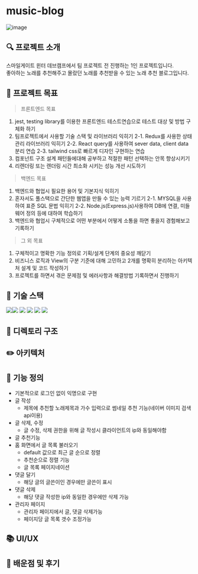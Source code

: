 # music-blog

![image](https://user-images.githubusercontent.com/110578739/205653837-76f39a9f-7008-4e45-a730-df59b0f7151f.png)

## 🔍 프로젝트 소개

스마일게이트 윈터 데브캠프에서 팀 프로젝트 전 진행하는 1인 프로젝트입니다.  
좋아하는 노래를 추천해주고 몰랐던 노래를 추천받을 수 있는 노래 추천 블로그입니다.

## 🎯 프로젝트 목표

> 프론트엔드 목표

1. jest, testing library를 이용한 프론트엔드 테스트연습으로 테스트 대상 및 방법 구체화 하기
2. 팀프로젝트에서 사용할 기술 스택 및 라이브러리 익히기 2-1. Redux를 사용한 상태관리 라이브러리 익히기 2-2. React query를 사용하여 sever data, client data 분리 연습 2-3. tailwind css로 빠르게 디자인 구현하는 연습
3. 컴포넌트 구조 설계 패턴들에대해 공부하고 적절한 패턴 선택하는 안목 향상시키기
4. 리렌더링 또는 렌더링 시간 최소화 시키는 성능 개선 시도하기

> 백엔드 목표

1. 백엔드와 협업시 필요한 용어 및 기본지식 익히기
2. 혼자서도 풀스택으로 간단한 웹앱을 만들 수 있는 능력 기르기 2-1. MYSQL을 사용하여 표준 SQL 문법 익히기 2-2. Node.js(Express.js)사용하여 DB에 연결, 미들웨어 정의 등에 대하여 학습하기
3. 백엔드와 협업시 구체적으로 어떤 부분에서 어떻게 소통을 하면 좋을지 경험해보고 기록하기

> 그 외 목표

1. 구체적이고 명확한 기능 정의로 기획/설계 단계의 중요성 깨닫기
2. 비즈니스 로직과 View의 구분 기준에 대해 고민하고 2개를 명확히 분리하는 아키텍처 설계 및 코드 작성하기
3. 프로젝트를 하면서 겪은 문제점 및 에러사항과 해결방법 기록하면서 진행하기

## 🔧 기술 스택

<img src="https://img.shields.io/badge/react-61DAFB?style=flat&logo=react&logoColor=black"><img src="https://img.shields.io/badge/Redux-764ABC?style=flat&logo=Redux&logoColor=black"> <img src="https://img.shields.io/badge/React Query-FF4154?style=flat&logo=React Query&logoColor=black"> <img src="https://img.shields.io/badge/Tailwind CSS-06B6D4?style=flat&logo=Tailwind CSS&logoColor=black"> <img src="https://img.shields.io/badge/Node.js-339933?style=flat&logo=Node.js&logoColor=yellow"> <img src="https://img.shields.io/badge/MySQL-4479A1?style=flat&logo=MySQL&logoColor=black">

## 📂 디렉토리 구조

## ✏️ 아키텍처

## 📱 기능 정의

- 기본적으로 로그인 없이 익명으로 구현
- 글 작성
  - 제목에 추천할 노래제목과 가수 입력으로 썸네일 추천 기능(네이버 이미지 검색 api이용)
- 글 삭제, 수정
  - 글 수정, 삭제 권한을 위해 글 작성시 클라이언트의 ip와 동일해야함
- 글 추천기능
- 홈 화면에서 글 목록 불러오기
  - default 값으로 최근 글 순으로 정렬
  - 추천순으로 정렬 기능
  - 글 목록 페이지네이션
- 댓글 달기
  - 해당 글의 글쓴이인 경우에만 글쓴이 표시
- 댓글 삭제
  - 해당 댓글 작성한 ip와 동일한 경우에만 삭제 가능
- 관리자 페이지
  - 관리자 페이지에서 글, 댓글 삭제가능
  - 페이지당 글 목록 갯수 조정가능

## 📚 UI/UX

## 📖 배운점 및 후기
